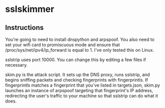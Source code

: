 # sslskimmer

## Instructions

You're going to need to install dnspython and arpspoof.  You also need to set your wifi card to promiscuous mode and ensure that /proc/sys/net/ipv4/ip_forward is equal to 1.  I've only tested this on Linux.

sslstrip uses port 10000.  You can change this by editing a few files if necessary.

skim.py is the attack script.  It sets up the DNS proxy, runs sslstrip, and begins sniffing packets and checking fingerprints with fingerprintls.  If fingerprintls matches a fingerprint that you've listed in targets.json, skim.py launches an instance of arpspoof targeting that fingerprint's IP address, redirecting the user's traffic to your machine so that sslstrip can do what it does.
